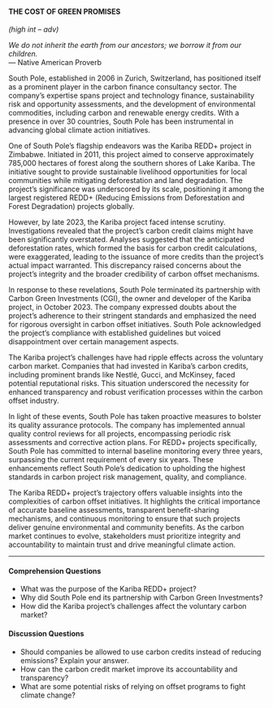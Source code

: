 #### THE COST OF GREEN PROMISES  
*(high int – adv)*  

*We do not inherit the earth from our ancestors; we borrow it from our children.*  
— Native American Proverb  

South Pole, established in 2006 in Zurich, Switzerland, has positioned itself as a prominent player in the carbon finance consultancy sector. The company’s expertise spans project and technology finance, sustainability risk and opportunity assessments, and the development of environmental commodities, including carbon and renewable energy credits. With a presence in over 30 countries, South Pole has been instrumental in advancing global climate action initiatives.  

One of South Pole’s flagship endeavors was the Kariba REDD+ project in Zimbabwe. Initiated in 2011, this project aimed to conserve approximately 785,000 hectares of forest along the southern shores of Lake Kariba. The initiative sought to provide sustainable livelihood opportunities for local communities while mitigating deforestation and land degradation. The project’s significance was underscored by its scale, positioning it among the largest registered REDD+ (Reducing Emissions from Deforestation and Forest Degradation) projects globally.  

However, by late 2023, the Kariba project faced intense scrutiny. Investigations revealed that the project’s carbon credit claims might have been significantly overstated. Analyses suggested that the anticipated deforestation rates, which formed the basis for carbon credit calculations, were exaggerated, leading to the issuance of more credits than the project’s actual impact warranted. This discrepancy raised concerns about the project’s integrity and the broader credibility of carbon offset mechanisms.  

In response to these revelations, South Pole terminated its partnership with Carbon Green Investments (CGI), the owner and developer of the Kariba project, in October 2023. The company expressed doubts about the project’s adherence to their stringent standards and emphasized the need for rigorous oversight in carbon offset initiatives. South Pole acknowledged the project’s compliance with established guidelines but voiced disappointment over certain management aspects.  

The Kariba project’s challenges have had ripple effects across the voluntary carbon market. Companies that had invested in Kariba’s carbon credits, including prominent brands like Nestlé, Gucci, and McKinsey, faced potential reputational risks. This situation underscored the necessity for enhanced transparency and robust verification processes within the carbon offset industry.  

In light of these events, South Pole has taken proactive measures to bolster its quality assurance protocols. The company has implemented annual quality control reviews for all projects, encompassing periodic risk assessments and corrective action plans. For REDD+ projects specifically, South Pole has committed to internal baseline monitoring every three years, surpassing the current requirement of every six years. These enhancements reflect South Pole’s dedication to upholding the highest standards in carbon project risk management, quality, and compliance.  

The Kariba REDD+ project’s trajectory offers valuable insights into the complexities of carbon offset initiatives. It highlights the critical importance of accurate baseline assessments, transparent benefit-sharing mechanisms, and continuous monitoring to ensure that such projects deliver genuine environmental and community benefits. As the carbon market continues to evolve, stakeholders must prioritize integrity and accountability to maintain trust and drive meaningful climate action.  

---

#### Comprehension Questions  
- What was the purpose of the Kariba REDD+ project?  
- Why did South Pole end its partnership with Carbon Green Investments?  
- How did the Kariba project’s challenges affect the voluntary carbon market?  

#### Discussion Questions  
- Should companies be allowed to use carbon credits instead of reducing emissions? Explain your answer.  
- How can the carbon credit market improve its accountability and transparency?  
- What are some potential risks of relying on offset programs to fight climate change?  
